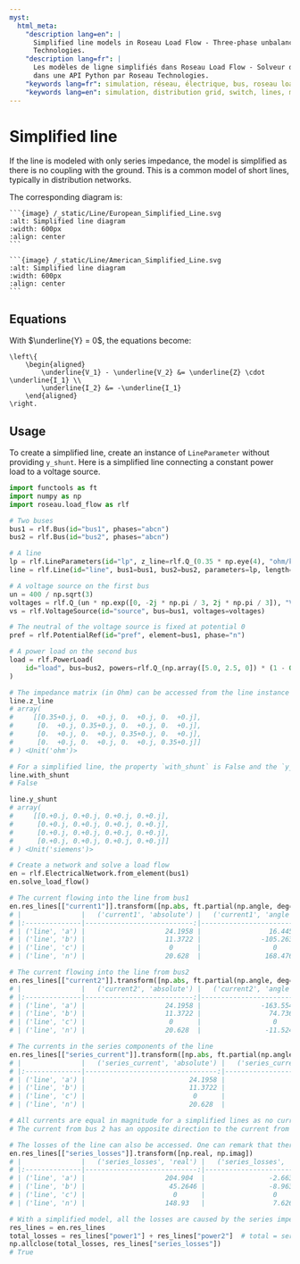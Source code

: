 ```yaml
---
myst:
  html_meta:
    "description lang=en": |
      Simplified line models in Roseau Load Flow - Three-phase unbalanced load flow solver in a Python API by Roseau
      Technologies.
    "description lang=fr": |
      Les modèles de ligne simplifiés dans Roseau Load Flow - Solveur d'écoulement de charge triphasé et déséquilibré
      dans une API Python par Roseau Technologies.
    "keywords lang=fr": simulation, réseau, électrique, bus, roseau load flow, lignes, modèle
    "keywords lang=en": simulation, distribution grid, switch, lines, model
---
```


# Simplified line

If the line is modeled with only series impedance, the model is simplified as there is no coupling
with the ground. This is a common model of short lines, typically in distribution networks.

The corresponding diagram is:

````{tab} European standards
```{image} /_static/Line/European_Simplified_Line.svg
:alt: Simplified line diagram
:width: 600px
:align: center
```
````

````{tab} American standards
```{image} /_static/Line/American_Simplified_Line.svg
:alt: Simplified line diagram
:width: 600px
:align: center
```
````

## Equations

With $\underline{Y} = 0$, the equations become:

```{math}
\left\{
    \begin{aligned}
        \underline{V_1} - \underline{V_2} &= \underline{Z} \cdot \underline{I_1} \\
        \underline{I_2} &= -\underline{I_1}
    \end{aligned}
\right.
```

## Usage

To create a simplified line, create an instance of `LineParameter` without providing `y_shunt`.
Here is a simplified line connecting a constant power load to a voltage source.

```python
import functools as ft
import numpy as np
import roseau.load_flow as rlf

# Two buses
bus1 = rlf.Bus(id="bus1", phases="abcn")
bus2 = rlf.Bus(id="bus2", phases="abcn")

# A line
lp = rlf.LineParameters(id="lp", z_line=rlf.Q_(0.35 * np.eye(4), "ohm/km"))
line = rlf.Line(id="line", bus1=bus1, bus2=bus2, parameters=lp, length=rlf.Q_(1, "km"))

# A voltage source on the first bus
un = 400 / np.sqrt(3)
voltages = rlf.Q_(un * np.exp([0, -2j * np.pi / 3, 2j * np.pi / 3]), "V")
vs = rlf.VoltageSource(id="source", bus=bus1, voltages=voltages)

# The neutral of the voltage source is fixed at potential 0
pref = rlf.PotentialRef(id="pref", element=bus1, phase="n")

# A power load on the second bus
load = rlf.PowerLoad(
    id="load", bus=bus2, powers=rlf.Q_(np.array([5.0, 2.5, 0]) * (1 - 0.3j), "kVA")
)

# The impedance matrix (in Ohm) can be accessed from the line instance
line.z_line
# array(
#     [[0.35+0.j, 0.  +0.j, 0.  +0.j, 0.  +0.j],
#      [0.  +0.j, 0.35+0.j, 0.  +0.j, 0.  +0.j],
#      [0.  +0.j, 0.  +0.j, 0.35+0.j, 0.  +0.j],
#      [0.  +0.j, 0.  +0.j, 0.  +0.j, 0.35+0.j]]
# ) <Unit('ohm')>

# For a simplified line, the property `with_shunt` is False and the `y_shunt` matrix is zero
line.with_shunt
# False

line.y_shunt
# array(
#     [[0.+0.j, 0.+0.j, 0.+0.j, 0.+0.j],
#      [0.+0.j, 0.+0.j, 0.+0.j, 0.+0.j],
#      [0.+0.j, 0.+0.j, 0.+0.j, 0.+0.j],
#      [0.+0.j, 0.+0.j, 0.+0.j, 0.+0.j]]
# ) <Unit('siemens')>

# Create a network and solve a load flow
en = rlf.ElectricalNetwork.from_element(bus1)
en.solve_load_flow()

# The current flowing into the line from bus1
en.res_lines[["current1"]].transform([np.abs, ft.partial(np.angle, deg=True)])
# |               |   ('current1', 'absolute') |   ('current1', 'angle') |
# |:--------------|---------------------------:|------------------------:|
# | ('line', 'a') |                    24.1958 |                 16.4456 |
# | ('line', 'b') |                    11.3722 |               -105.263  |
# | ('line', 'c') |                     0      |                  0      |
# | ('line', 'n') |                    20.628  |                168.476  |

# The current flowing into the line from bus2
en.res_lines[["current2"]].transform([np.abs, ft.partial(np.angle, deg=True)])
# |               |   ('current2', 'absolute') |   ('current2', 'angle') |
# |:--------------|---------------------------:|------------------------:|
# | ('line', 'a') |                    24.1958 |               -163.554  |
# | ('line', 'b') |                    11.3722 |                 74.7366 |
# | ('line', 'c') |                     0      |                  0      |
# | ('line', 'n') |                    20.628  |                -11.5242 |

# The currents in the series components of the line
en.res_lines[["series_current"]].transform([np.abs, ft.partial(np.angle, deg=True)])
# |               |   ('series_current', 'absolute') |   ('series_current', 'angle') |
# |:--------------|---------------------------------:|------------------------------:|
# | ('line', 'a') |                          24.1958 |                       16.4456 |
# | ('line', 'b') |                          11.3722 |                     -105.263  |
# | ('line', 'c') |                           0      |                        0      |
# | ('line', 'n') |                          20.628  |                      168.476  |

# All currents are equal in magnitude for a simplified lines as no current escapes to the ground.
# The current from bus 2 has an opposite direction to the current from bus 1 as expected.

# The losses of the line can also be accessed. One can remark that there are no shunt losses
en.res_lines[["series_losses"]].transform([np.real, np.imag])
# |               |   ('series_losses', 'real') |   ('series_losses', 'imag') |
# |:--------------|----------------------------:|----------------------------:|
# | ('line', 'a') |                    204.904  |                -2.66329e-15 |
# | ('line', 'b') |                     45.2646 |                -8.96306e-16 |
# | ('line', 'c') |                      0      |                 0           |
# | ('line', 'n') |                    148.93   |                 7.62657e-16 |

# With a simplified model, all the losses are caused by the series impedance of the line
res_lines = en.res_lines
total_losses = res_lines["power1"] + res_lines["power2"]  # total = series + shunt
np.allclose(total_losses, res_lines["series_losses"])
# True
```
